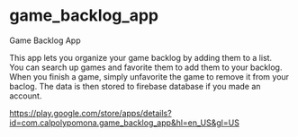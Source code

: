 # game_backlog_app

Game Backlog App

This app lets you organize your game backlog by adding them to a list.  
You can search up games and favorite them to add them to your backlog.  
When you finish a game, simply unfavorite the game to remove it from your baclog.
The data is then stored to firebase database if you made an account.

https://play.google.com/store/apps/details?id=com.calpolypomona.game_backlog_app&hl=en_US&gl=US

